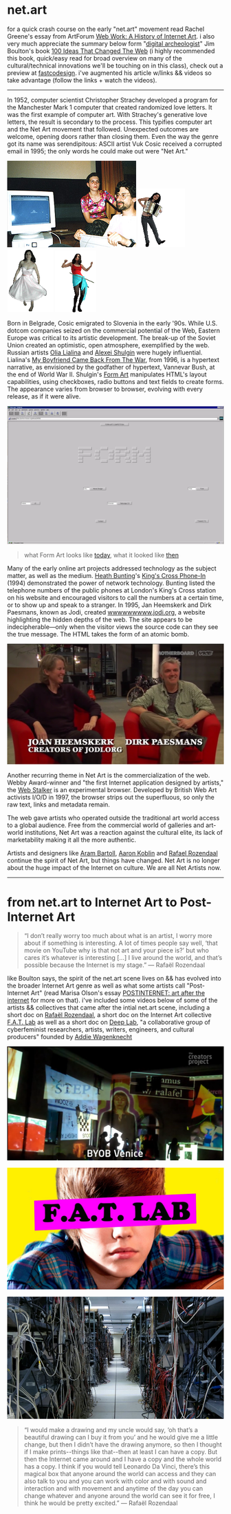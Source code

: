 # net.art

for a quick crash course on the early "net.art" movement read Rachel Greene's essay from ArtForum [Web Work: A History of Internet Art](webwork.pdf). i also very much appreciate the summary below form "[digital archeologist](http://digital-archaeology.org/)" Jim Boulton's book [100 Ideas That Changed The Web](https://www.amazon.com/100-Ideas-that-Changed-Web/dp/1780673701?tag=duckduckgo-d-20) (i highly recommended this book, quick/easy read for broad overview on many of the cultural/technical innovations we'll be touching on in this class), check out a preview at [fastcodesign](https://www.fastcompany.com/3034030/9-design-ideas-that-forever-changed-the-web#9). i've augmented his article w/links && videos so take advantage (follow the links + watch the videos).

-----

 In 1952, computer scientist Christopher Strachey developed a program for the Manchester Mark 1 computer that created randomized love letters. It was the first example of computer art. With Strachey's generative love letters, the result is secondary to the process. This typifies computer art and the Net Art movement that followed. Unexpected outcomes are welcome, opening doors rather than closing them. Even the way the genre got its name was serendipitous: ASCII artist Vuk Cosic received a corrupted email in 1995; the only words he could make out were "Net Art."

 ![Olia Lialiana and Alexei Shulgin](images/olia_alexi.jpg)
 ![olia lialina accordian gif](images/accordiol.gif)
 ![olia lialina dance gif](images/danceol.gif)
 ![olia lialina hula gif](images/hulaol.gif)

 Born in Belgrade, Cosic emigrated to Slovenia in the early '90s. While U.S. dotcom companies seized on the commercial potential of the Web, Eastern Europe was critical to its artistic development. The break-up of the Soviet Union created an optimistic, open atmosphere, exemplified by the web. Russian artists [Olia Lialina](http://art.teleportacia.org/olia.html) and [Alexei Shulgin](http://www.easylife.org/) were hugely influential. Lialina's [My Boyfriend Came Back From The War](http://www.teleportacia.org/war/war2.htm), from 1996, is a hypertext narrative, as envisioned by the godfather of hypertext, Vannevar Bush, at the end of World War II. Shulgin's [Form Art](http://www.c3.hu/collection/form/) manipulates HTML's layout capabilities, using checkboxes, radio buttons and text fields to create forms. The appearance varies from browser to browser, evolving with every release, as if it were alive.


 [![Form Art](images/form-art.png)](https://sites.rhizome.org/anthology/form-art.html)
 > what Form Art looks like [today](http://www.c3.hu/collection/form/), what it looked like [then](https://sites.rhizome.org/anthology/form-art.html)

 Many of the early online art projects addressed technology as the subject matter, as well as the medium. [Heath Bunting](http://irational.org/cgi-bin/cv2/temp.pl)'s [King's Cross Phone-In](http://www.irational.org/cybercafe/xrel.html) (1994) demonstrated the power of network technology. Bunting listed the telephone numbers of the public phones at London's King's Cross station on his website and encouraged visitors to call the numbers at a certain time, or to show up and speak to a stranger. In 1995, Jan Heemskerk and Dirk Paesmans, known as Jodi, created [wwwwwwwww.jodi.org](http://wwwwwwwww.jodi.org/), a website highlighting the hidden depths of the web. The site appears to be indecipherable—only when the visitor views the source code can they see the true message. The HTML takes the form of an atomic bomb.

 ![jodi.org documentary](images/jodi.png)

 Another recurring theme in Net Art is the commercialization of the web. Webby Award-winner and "the first Internet application designed by artists," the [Web Stalker](http://rhizome.org/editorial/2017/feb/17/iod-4-web-stalker/) is an experimental browser. Developed by British Web Art activists I/O/D in 1997, the browser strips out the superfluous, so only the raw text, links and metadata remain.

 The web gave artists who operated outside the traditional art world access to a global audience. Free from the commercial world of galleries and art-world institutions, Net Art was a reaction against the cultural elite, its lack of marketability making it all the more authentic.

 Artists and designers like [Aram Bartoll](http://www.datenform.de/), [Aaron Koblin](http://www.aaronkoblin.com/) and [Rafael Rozendaal](http://www.newrafael.com/) continue the spirit of Net Art, but things have changed. Net Art is no longer about the huge impact of the Internet on culture. We are all Net Artists now.

-----

# from net.art to Internet Art to Post-Internet Art

> “I don’t really worry too much about what is an artist, I worry more about if something is interesting. A lot of times people say well, ‘that movie on YouTube why is that not art and your piece is?’ but who cares it’s whatever is interesting [...] I live around the world, and that’s possible because the Internet is my stage.” — Rafaël Rozendaal

like Boulton says, the spirit of the net.art scene lives on && has evolved into the broader Internet Art genre as well as what some artists call "Post-Internet Art" (read Marisa Olson's essay [POSTINTERNET: art after the internet](POSTINTERNET_Art_After_the_Internet) for more on that). i've included some videos below of some of the artists && collectives that came after the intial net.art scene, including a short doc on [Rafaël Rozendaal](https://www.newrafael.com/), a short doc on the Internet Art collective [F.A.T. Lab](http://fffff.at/) as well as a short doc on [Deep Lab](http://www.deeplab.net/), "a collaborative group of cyberfeminist researchers, artists, writers, engineers, and cultural producers" founded by [Addie Wagenknecht](https://www.placesiveneverbeen.com/)

[![Rafaël Rozendaal](images/byob.png)](https://www.youtube.com/watch?v=q2PlTV-RvnE)

[![F.A.T. Lab](images/fatlab.jpg)](https://www.youtube.com/watch?v=-b0rlJvO1BQ)

[![Deep Lab](images/deeplab.jpg)](https://vimeo.com/116314844)


> “I would make a drawing and my uncle would say, ‘oh that’s a beautiful drawing can I buy it from you’ and he would give me a little change, but then I didn’t have the drawing anymore, so then I thought if I make prints--things like that--then at least I can have a copy. But then the Internet came around and I have a copy and the whole world has a copy. I think if you would tell Leonardo Da Vinci, there’s this magical box that anyone around the world can access and they can also talk to you and you can work with color and with sound and interaction and with movement and anytime of the day you can change whatever and anyone around the world can see it for free, I think he would be pretty excited.”
— Rafaël Rozendaal
